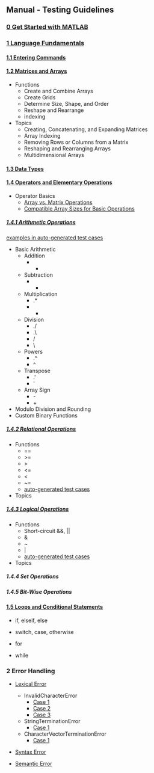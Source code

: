 ## Manual - Testing Guidelines

### [0 Get Started with MATLAB](https://ww2.mathworks.cn/help/matlab/getting-started-with-matlab.html?s_tid=CRUX_lftnav)

### [1 Language Fundamentals](https://ww2.mathworks.cn/help/matlab/language-fundamentals.html?s_tid=CRUX_lftnav)
#### [1.1 Entering Commands](https://ww2.mathworks.cn/help/matlab/entering-commands.html?s_tid=CRUX_lftnav)
#### [1.2 Matrices and Arrays](https://ww2.mathworks.cn/help/matlab/matrices-and-arrays.html?s_tid=CRUX_lftnav)
- Functions
  - Create and Combine Arrays
  - Create Grids
  - Determine Size, Shape, and Order
  - Reshape and Rearrange
  - indexing
- Topics
  - Creating, Concatenating, and Expanding Matrices
  - Array Indexing
  - Removing Rows or Columns from a Matrix
  - Reshaping and Rearranging Arrays
  - Multidimensional Arrays
#### [1.3 Data Types](https://ww2.mathworks.cn/help/matlab/data-types.html?s_tid=CRUX_lftnav)
#### [1.4 Operators and Elementary Operations](https://ww2.mathworks.cn/help/matlab/operators-and-elementary-operations.html?s_tid=CRUX_lftnav)
- Operator Basics
  - [Array vs. Matrix Operations](https://ww2.mathworks.cn/help/matlab/matlab_prog/array-vs-matrix-operations.html)
  - [Compatible Array Sizes for Basic Operations](https://ww2.mathworks.cn/help/matlab/matlab_prog/compatible-array-sizes-for-basic-operations.html)
##### [1.4.1 Arithmetic Operations](https://ww2.mathworks.cn/help/matlab/arithmetic-operators.html)
[examples in auto-generated test cases](test_interpreter/test_cases/language_fundamentals/iv_operators_and_elementary_operations/test_1_arithmetic_operations.m)
- Basic Arithmetic
  - Addition
    - +
  - Subtraction
    - -
  - Multiplication
    - .*
    - *
  - Division
    - ./
    - .\\
    - /
    - \\
  - Powers
    - .^
    - ^
  - Transpose
    - .'
    - '
  - Array Sign
    - \-
    - \+
- Modulo Division and Rounding
- Custom Binary Functions
##### [1.4.2 Relational Operations](https://ww2.mathworks.cn/help/matlab/relational-operators.html)
- Functions
  - ==
  - \>=
  - \>
  - <=
  - <
  - ~=
  - [auto-generated test cases](test_interpreter/test_cases/language_fundamentals/iv_operators_and_elementary_operations/test_2_relational_operations.m)
- Topics
##### [1.4.3 Logical Operations](https://ww2.mathworks.cn/help/matlab/logical-operations.html)
- Functions
  - Short-circuit &&, ||
  - &
  - ~
  - |
  - [auto-generated test cases](test_interpreter/test_cases/language_fundamentals/iv_operators_and_elementary_operations/test_3_logical_operations.m)
- Topics
##### 1.4.4 Set Operations
##### 1.4.5 Bit-Wise Operations
#### [1.5 Loops and Conditional Statements](https://ww2.mathworks.cn/help/matlab/control-flow.html?s_tid=CRUX_lftnav)
- if, elseif, else  
  
- switch, case, otherwise  
  
- for  
  
- while  
  

### 2 Error Handling
- [Lexical Error](main/exceptions/lexical_exception.py)
  - InvalidCharacterError
    - [Case 1](test_interpreter/test_cases/error_handling/i_lexical_error/test_1_invalid_character_error.m)
    - [Case 2](test_interpreter/test_cases/error_handling/i_lexical_error/test_2_invalid_character_error.m)
    - [Case 3](test_interpreter/test_cases/error_handling/i_lexical_error/test_3_invalid_character_error.m)
  - StringTerminationError
    - [Case 1](test_interpreter/test_cases/error_handling/i_lexical_error/test_4_string_termination_error.m)
  - CharacterVectorTerminationError
    - [Case 1](test_interpreter/test_cases/error_handling/i_lexical_error/test_5_character_vector_termination_error.m)
- [Syntax Error](main/exceptions/syntactic_exceptions.py)

- [Semantic Error](main/exceptions/semantic_exceptions.py)